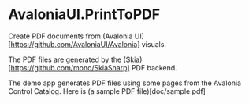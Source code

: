 # AvaloniaUI.PrintToPDF
Create PDF documents from (Avalonia UI)[https://github.com/AvaloniaUI/Avalonia] visuals.

The PDF files are generated by the (Skia)[https://github.com/mono/SkiaSharp] PDF backend.

The demo app generates PDF files using some pages from the Avalonia Control Catalog.
Here is (a sample PDF file)[doc/sample.pdf]
